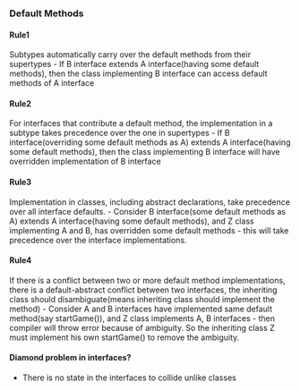 ### Default Methods

#### Rule1
Subtypes automatically carry over the default methods from their supertypes
	- If B interface extends A interface(having some default methods), then the class implementing B interface can access default methods of A interface

#### Rule2
For interfaces that contribute a default method, the implementation in a subtype  takes precedence over the one in supertypes
	- If B interface(overriding some default methods as A) extends A interface(having some default methods), then the class implementing B interface will have overridden implementation of B interface

#### Rule3
Implementation in classes, including abstract declarations, take precedence over all interface defaults.
	- Consider B interface(some default methods as A) extends A interface(having some default methods), and Z class implementing A and B, has overridden some default methods - this will take precedence over the interface implementations. 

#### Rule4
If there is a conflict between two or more default method implementations, there is a default-abstract conflict between two interfaces, the inheriting class should disambiguate(means inheriting class should implement the method)
	- Consider A and B interfaces have implemented same default method(say startGame()), and Z class implements A, B interfaces - then compiler will throw error because of ambiguity. So the inheriting class Z must implement his own startGame() to remove the ambiguity.

#### Diamond problem in interfaces?
- There is no state in the interfaces to collide unlike classes

